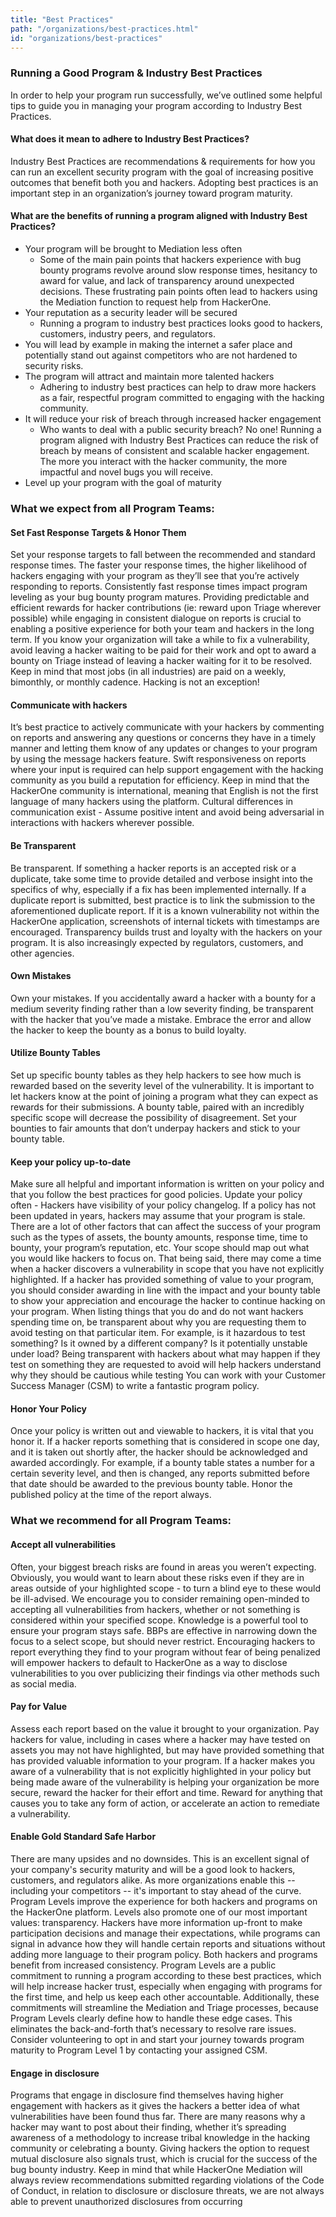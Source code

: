 ```yaml
---
title: "Best Practices"
path: "/organizations/best-practices.html"
id: "organizations/best-practices"
---
```


### Running a Good Program & Industry Best Practices
In order to help your program run successfully, we’ve outlined some helpful tips to guide you in managing your program according to Industry Best Practices.

#### What does it mean to adhere to Industry Best Practices?
Industry Best Practices are recommendations & requirements for how you can run an excellent security program with the goal of increasing positive outcomes that benefit both you and hackers. Adopting best practices is an important step in an organization’s journey toward program maturity.

#### What are the benefits of running a program aligned with Industry Best Practices?

* Your program will be brought to Mediation less often
    * Some of the main pain points that hackers experience with bug bounty programs revolve around slow response times, hesitancy to award for value, and lack of transparency around unexpected decisions. These frustrating pain points often lead to hackers using the Mediation function to request help from HackerOne.
* Your reputation as a security leader will be secured
    * Running a program to industry best practices looks good to hackers, customers, industry peers, and regulators.
* You will lead by example in making the internet a safer place and potentially stand out against competitors who are not hardened to security risks. 
* The program will attract and maintain more talented hackers
    * Adhering to industry best practices can help to draw more hackers as a fair, respectful program committed to engaging with the hacking community.
* It will reduce your risk of breach through increased hacker engagement
    * Who wants to deal with a public security breach? No one! Running a program aligned with Industry Best Practices can reduce the risk of breach by means of consistent and scalable hacker engagement. The more you interact with the hacker community, the more impactful and novel bugs you will receive.
* Level up your program with the goal of maturity



### What we expect from all Program Teams:
#### Set Fast Response Targets & Honor Them
Set your response targets to fall between the recommended and standard response times. The faster your response times, the higher likelihood of hackers engaging with your program as they’ll see that you’re actively responding to reports. Consistently fast response times impact program leveling as your bug bounty program matures. Providing predictable and efficient rewards for hacker contributions (ie: reward upon Triage wherever possible) while engaging in consistent dialogue on reports is crucial to enabling a positive experience for both your team and hackers in the long term. If you know your organization will take a while to fix a vulnerability, avoid leaving a hacker waiting to be paid for their work and opt to award a bounty on Triage instead of leaving a hacker waiting for it to be resolved. Keep in mind that most jobs (in all industries) are paid on a weekly, bimonthly, or monthly cadence. Hacking is not an exception!   

#### Communicate with hackers
It’s best practice to actively communicate with your hackers by commenting on reports and answering any questions or concerns they have in a timely manner and letting them know of any updates or changes to your program by using the message hackers feature. Swift responsiveness on reports where your input is required can help support engagement with the hacking community as you build a reputation for efficiency. Keep in mind that the HackerOne community is international, meaning that English is not the first language of many hackers using the platform. Cultural differences in communication exist - Assume positive intent and avoid being adversarial in interactions with hackers wherever possible.

#### Be Transparent
Be transparent. If something a hacker reports is an accepted risk or a duplicate, take some time to provide detailed and verbose insight into the specifics of why, especially if a fix has been implemented internally. If a duplicate report is submitted, best practice is to link the submission to the aforementioned duplicate report. If it is a known vulnerability not within the HackerOne application, screenshots of internal tickets with timestamps are encouraged. Transparency builds trust and loyalty with the hackers on your program. It is also increasingly expected by regulators, customers, and other agencies.

#### Own Mistakes
Own your mistakes. If you accidentally award a hacker with a bounty for a medium severity finding rather than a low severity finding, be transparent with the hacker that you’ve made a mistake. Embrace the error and allow the hacker to keep the bounty as a bonus to build loyalty.

#### Utilize Bounty Tables
Set up specific bounty tables as they help hackers to see how much is rewarded based on the severity level of the vulnerability. It is important to let hackers know at the point of joining a program what they can expect as rewards for their submissions. A bounty table, paired with an incredibly specific scope will decrease the possibility of disagreement. Set your bounties to fair amounts that don’t underpay hackers and stick to your bounty table.

#### Keep your policy up-to-date
Make sure all helpful and important information is written on your policy and that you follow the best practices for good policies. Update your policy often - Hackers have visibility of your policy changelog. If a policy has not been updated in years, hackers may assume that your program is stale.
There are a lot of other factors that can affect the success of your program such as the types of assets, the bounty amounts, response time, time to bounty, your program’s reputation, etc.
Your scope should map out what you would like hackers to focus on. That being said, there may come a time when a hacker discovers a vulnerability in scope that you have not explicitly highlighted. If a hacker has provided something of value to your program, you should consider awarding in line with the impact and your bounty table to show your appreciation and encourage the hacker to continue hacking on your program.
When listing things that you do and do not want hackers spending time on, be transparent about why you are requesting them to avoid testing on that particular item. For example, is it hazardous to test something? Is it owned by a different company? Is it potentially unstable under load? Being transparent with hackers about what may happen if they test on something they are requested to avoid will help hackers understand why they should be cautious while testing
You can work with your Customer Success Manager (CSM) to write a fantastic program policy.

#### Honor Your Policy
Once your policy is written out and viewable to hackers, it is vital that you honor it. If a hacker reports something that is considered in scope one day, and it is taken out shortly after, the hacker should be acknowledged and awarded accordingly. For example, if a bounty table states a number for a certain severity level, and then is changed, any reports submitted before that date should be awarded to the previous bounty table. Honor the published policy at the time of the report always.


### What we recommend for all Program Teams:

#### Accept all vulnerabilities
Often, your biggest breach risks are found in areas you weren’t expecting. Obviously, you would want to learn about these risks even if they are in areas outside of your highlighted scope - to turn a blind eye to these would be ill-advised. We encourage you to consider remaining open-minded to accepting all vulnerabilities from hackers, whether or not something is considered within your specified scope. Knowledge is a powerful tool to ensure your program stays safe. BBPs are effective in narrowing down the focus to a select scope, but should never restrict. Encouraging hackers to report everything they find to your program without fear of being penalized will empower hackers to default to HackerOne as a way to disclose vulnerabilities to you over publicizing their findings via other methods such as social media. 

#### Pay for Value
Assess each report based on the value it brought to your organization. Pay hackers for value, including in cases where a hacker may have tested on assets you may not have highlighted, but may have provided something that has provided valuable information to your program. If a hacker makes you aware of a vulnerability that is not explicitly highlighted in your policy but being made aware of the vulnerability is helping your organization be more secure, reward the hacker for their effort and time. Reward for anything that causes you to take any form of action, or accelerate an action to remediate a vulnerability.

#### Enable Gold Standard Safe Harbor
There are many upsides and no downsides. This is an excellent signal of your company's security maturity and will be a good look to hackers, customers, and regulators alike. As more organizations enable this -- including your competitors -- it's important to stay ahead of the curve. Program Levels improve the experience for both hackers and programs on the HackerOne platform. Levels also promote one of our most important values: transparency. Hackers have more information up-front to make participation decisions and manage their expectations, while programs can signal in advance how they will handle certain reports and situations without adding more language to their program policy. Both hackers and programs benefit from increased consistency. Program Levels are a public commitment to running a program according to these best practices, which will help increase hacker trust, especially when engaging with programs for the first time, and help us keep each other accountable. Additionally, these commitments will streamline the Mediation and Triage processes, because Program Levels clearly define how to handle these edge cases. This eliminates the back-and-forth that’s necessary to resolve rare issues. Consider volunteering to opt in and start your journey towards program maturity to Program Level 1 by contacting your assigned CSM. 

#### Engage in disclosure
Programs that engage in disclosure find themselves having higher engagement with hackers as it gives the hackers a better idea of what vulnerabilities have been found thus far. There are many reasons why a hacker may want to post about their finding, whether it’s spreading awareness of a methodology to increase tribal knowledge in the hacking community or celebrating a bounty. Giving hackers the option to request mutual disclosure also signals trust, which is crucial for the success of the bug bounty industry. Keep in mind that while HackerOne Mediation will always review recommendations submitted regarding violations of the Code of Conduct, in relation to disclosure or disclosure threats, we are not always able to prevent unauthorized disclosures from occurring